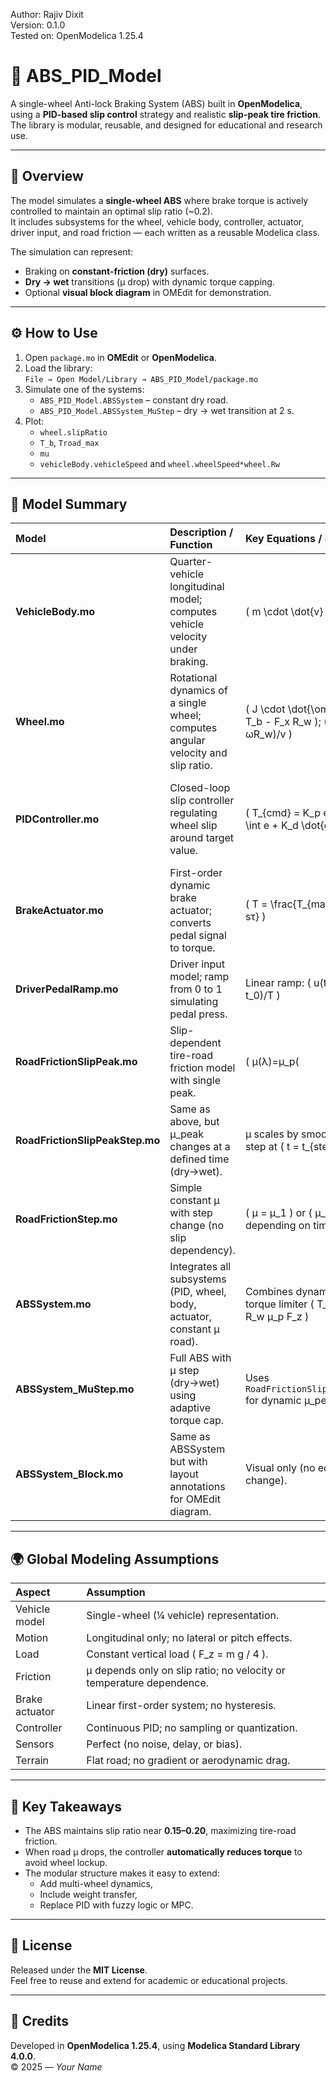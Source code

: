 Author: Rajiv Dixit  
Version: 0.1.0  
Tested on: OpenModelica 1.25.4

# 🛞 ABS_PID_Model

A single-wheel Anti-lock Braking System (ABS) built in **OpenModelica**, using a **PID-based slip control** strategy and realistic **slip-peak tire friction**.  
The library is modular, reusable, and designed for educational and research use.

---

## 🚗 Overview

The model simulates a **single-wheel ABS** where brake torque is actively controlled to maintain an optimal slip ratio (~0.2).  
It includes subsystems for the wheel, vehicle body, controller, actuator, driver input, and road friction — each written as a reusable Modelica class.

The simulation can represent:
- Braking on **constant-friction (dry)** surfaces.
- **Dry → wet** transitions (μ drop) with dynamic torque capping.
- Optional **visual block diagram** in OMEdit for demonstration.

---

## ⚙️ How to Use

1. Open `package.mo` in **OMEdit** or **OpenModelica**.
2. Load the library:  
   `File → Open Model/Library → ABS_PID_Model/package.mo`
3. Simulate one of the systems:
   - `ABS_PID_Model.ABSSystem` – constant dry road.
   - `ABS_PID_Model.ABSSystem_MuStep` – dry → wet transition at 2 s.
4. Plot:
   - `wheel.slipRatio`
   - `T_b`, `Troad_max`
   - `mu`
   - `vehicleBody.vehicleSpeed` and `wheel.wheelSpeed*wheel.Rw`

---

## 🧩 Model Summary

| **Model** | **Description / Function** | **Key Equations / Logic** | **Main Assumptions** | **Purpose** |
|:--|:--|:--|:--|:--|
| **VehicleBody.mo** | Quarter-vehicle longitudinal model; computes vehicle velocity under braking. | \( m \cdot \dot{v} = -F_x \) | No drag, slope, or tire compliance. Constant mass. | Provides vehicle speed feedback to other subsystems. |
| **Wheel.mo** | Rotational dynamics of a single wheel; computes angular velocity and slip ratio. | \( J \cdot \dot{\omega} = T_b - F_x R_w \); \( λ = (v - ωR_w)/v \) | Rigid tire; constant normal load; no lateral slip. | Converts brake torque into slip ratio for ABS control. |
| **PIDController.mo** | Closed-loop slip controller regulating wheel slip around target value. | \( T_{cmd} = K_p e + K_i \int e + K_d \dot{e} \) | Continuous-time; ideal sensors; includes anti-windup and torque saturation. | Adjusts braking torque to maintain optimal slip (≈0.2). |
| **BrakeActuator.mo** | First-order dynamic brake actuator; converts pedal signal to torque. | \( T = \frac{T_{max} u}{1 + sτ} \) | Linear hydraulic response; no hysteresis. | Simulates brake pressure delay and limit. |
| **DriverPedalRamp.mo** | Driver input model; ramp from 0 to 1 simulating pedal press. | Linear ramp: \( u(t) = (t-t_0)/T \) | Smooth pedal application; no release phase. | Provides consistent driver input for testing. |
| **RoadFrictionSlipPeak.mo** | Slip-dependent tire-road friction model with single peak. | \( μ(λ)=μ_p(|λ|/λ_p)e^{1-|λ|/λ_p} \) | Friction depends only on slip ratio; constant μ_peak, λ_peak. | Represents tire behavior on a uniform road (dry). |
| **RoadFrictionSlipPeakStep.mo** | Same as above, but μ_peak changes at a defined time (dry→wet). | μ scales by smooth tanh step at \( t = t_{step} \). | Uniform friction drop; smooth transition (τ smoothing). | Tests controller stability during road condition change. |
| **RoadFrictionStep.mo** | Simple constant μ with step change (no slip dependency). | \( μ = μ_1 \) or \( μ_2 \) depending on time. | Idealized two-level road friction. | Early testing of torque limiting and event handling. |
| **ABSSystem.mo** | Integrates all subsystems (PID, wheel, body, actuator, constant μ road). | Combines dynamics + torque limiter \( T_{b} ≤ R_w μ_p F_z \) | One wheel; constant μ; no coupling effects. | Baseline ABS system — constant surface. |
| **ABSSystem_MuStep.mo** | Full ABS with μ step (dry→wet) using adaptive torque cap. | Uses `RoadFrictionSlipPeakStep` for dynamic μ_peak. | Road friction changes mid-simulation. | Tests adaptation under friction change. |
| **ABSSystem_Block.mo** | Same as ABSSystem but with layout annotations for OMEdit diagram. | Visual only (no equation change). | — | For schematic visualization and training use. |

---

## 🌍 Global Modeling Assumptions

| **Aspect** | **Assumption** |
|:--|:--|
| Vehicle model | Single-wheel (¼ vehicle) representation. |
| Motion | Longitudinal only; no lateral or pitch effects. |
| Load | Constant vertical load \( F_z = m g / 4 \). |
| Friction | μ depends only on slip ratio; no velocity or temperature dependence. |
| Brake actuator | Linear first-order system; no hysteresis. |
| Controller | Continuous PID; no sampling or quantization. |
| Sensors | Perfect (no noise, delay, or bias). |
| Terrain | Flat road; no gradient or aerodynamic drag. |

---

## 🧠 Key Takeaways

- The ABS maintains slip ratio near **0.15–0.20**, maximizing tire-road friction.  
- When road μ drops, the controller **automatically reduces torque** to avoid wheel lockup.  
- The modular structure makes it easy to extend:
  - Add multi-wheel dynamics,
  - Include weight transfer,
  - Replace PID with fuzzy logic or MPC.

---

## 🧩 License

Released under the **MIT License**.  
Feel free to reuse and extend for academic or educational projects.

---

## 🧰 Credits

Developed in **OpenModelica 1.25.4**, using **Modelica Standard Library 4.0.0**.  
© 2025 — *Your Name*  




